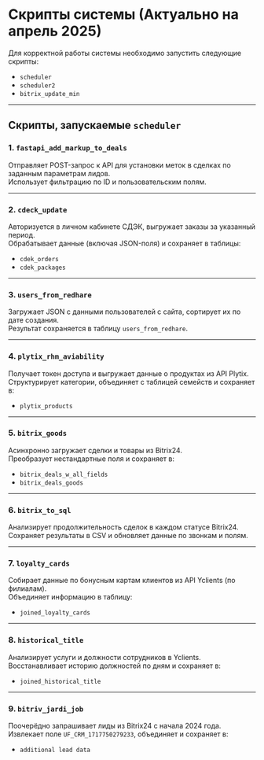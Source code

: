 # Скрипты системы (Актуально на апрель 2025)

Для корректной работы системы необходимо запустить следующие скрипты:

- `scheduler`
- `scheduler2`
- `bitrix_update_min`

---

## Скрипты, запускаемые `scheduler`

### 1. `fastapi_add_markup_to_deals`
Отправляет POST-запрос к API для установки меток в сделках по заданным параметрам лидов.  
Использует фильтрацию по ID и пользовательским полям.

---

### 2. `cdeck_update`
Авторизуется в личном кабинете СДЭК, выгружает заказы за указанный период.  
Обрабатывает данные (включая JSON-поля) и сохраняет в таблицы:

- `cdek_orders`
- `cdek_packages`

---

### 3. `users_from_redhare`
Загружает JSON с данными пользователей с сайта, сортирует их по дате создания.  
Результат сохраняется в таблицу `users_from_redhare`.

---

### 4. `plytix_rhm_aviability`
Получает токен доступа и выгружает данные о продуктах из API Plytix.  
Структурирует категории, объединяет с таблицей семейств и сохраняет в:

- `plytix_products`

---

### 5. `bitrix_goods`
Асинхронно загружает сделки и товары из Bitrix24.  
Преобразует нестандартные поля и сохраняет в:

- `bitrix_deals_w_all_fields`
- `bitrix_deals_goods`

---

### 6. `bitrix_to_sql`
Анализирует продолжительность сделок в каждом статусе Bitrix24.  
Сохраняет результаты в CSV и обновляет данные по звонкам и полям.

---

### 7. `loyalty_cards`
Собирает данные по бонусным картам клиентов из API Yclients (по филиалам).  
Объединяет информацию в таблицу:

- `joined_loyalty_cards`

---

### 8. `historical_title`
Анализирует услуги и должности сотрудников в Yclients.  
Восстанавливает историю должностей по дням и сохраняет в:

- `joined_historical_title`

---

### 9. `bitriv_jardi_job`
Поочерёдно запрашивает лиды из Bitrix24 с начала 2024 года.  
Извлекает поле `UF_CRM_1717750279233`, объединяет и сохраняет в:

- `additional lead data`
